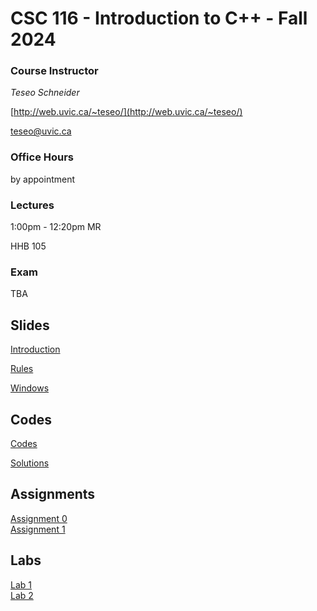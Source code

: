 # CSC 116 - Introduction to C++ - Fall 2024

### Course Instructor

*Teseo Schneider*

[http://web.uvic.ca/~teseo/](http://web.uvic.ca/~teseo/)

[teseo@uvic.ca](mailto:teseo@uvic.ca)

### Office Hours

by appointment

### Lectures

1:00pm - 12:20pm MR

HHB 105


### Exam

TBA

## Slides

[Introduction](intro.pdf)

[Rules](Rules.md)

[Windows](Windows.md)

## Codes

[Codes](codes)

[Solutions](codes/solutions)

## Assignments


[Assignment 0](Assignment_0)<br/>
[Assignment 1](Assignment_1)<br/>

## Labs

[Lab 1](labs/lab_1.md)<br/>
[Lab 2](labs/lab_2.md)